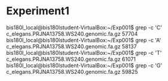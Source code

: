 # Experiment1
bis180l_local@bis180lstudent-VirtualBox:~/Exp001$ grep -c 'C' c_elegans.PRJNA13758.WS240.genomic.fa.gz
57704
bis180l_local@bis180lstudent-VirtualBox:~/Exp001$ grep -c 'A' c_elegans.PRJNA13758.WS240.genomic.fa.gz
58137
bis180l_local@bis180lstudent-VirtualBox:~/Exp001$ grep -c 'T' c_elegans.PRJNA13758.WS240.genomic.fa.gz
61071
bis180l_local@bis180lstudent-VirtualBox:~/Exp001$ grep -c 'G' c_elegans.PRJNA13758.WS240.genomic.fa.gz
59825
